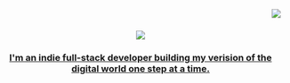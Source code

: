 <img align="right" src="https://visitor-badge.laobi.icu/badge?page_id=xrikoo.xrikoo" />

<h1 align="center">
  <a href="https://git.io/typing-svg">
    <img src="{https://camo.githubusercontent.com/868ba3a5d3ee1f816bec3fc9a9641a3b07804c805f00fa14fa0804136191589c/68747470733a2f2f726561646d652d747970696e672d7376672e6865726f6b756170702e636f6d2f3f666f6e743d5269676874656f75732673697a653d3335266475726174696f6e3d343030302670617573653d3130303026636f6c6f723d3344433146372663656e7465723d74727565267643656e7465723d747275652672616e646f6d3d66616c73652677696474683d353030266865696768743d3730266c696e65733d48692b5468657265212b2546302539462539312538423b49276d2b52696b6f213b57656c636f6d6521}"
  </a>
</h1>

<h3 align="center">I'm an indie full-stack developer building my verision of the digital world one step at a time.</h3>

<br/>


